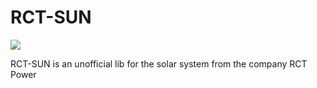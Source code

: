 # RCT-SUN
<img src="https://i.gyazo.com/6789ce556d1fdd499ada1b2fd2eeee63.png">

RCT-SUN is an unofficial lib for the solar system from the company RCT Power

